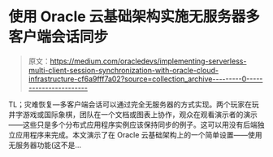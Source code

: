 # 使用 Oracle 云基础架构实施无服务器多客户端会话同步

> 原文：<https://medium.com/oracledevs/implementing-serverless-multi-client-session-synchronization-with-oracle-cloud-infrastructure-cf6a9fff7a02?source=collection_archive---------0----------------------->

TL；灾难恢复—多客户端会话可以通过完全无服务器的方式实现。两个玩家在玩井字游戏或国际象棋，团队在一个文档或图表上协作，观众在观看演示者的演示——这些只是多个分布式应用程序实例应该保持同步的例子。这可以用没有后端独立应用程序来完成。本文演示了在 Oracle 云基础架构上的一个简单设置——使用无服务器功能(这不是…